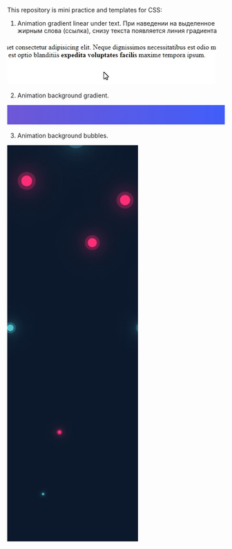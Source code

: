 This repository is mini practice and templates for CSS:

1. Animation gradient linear under text. При наведении на выделенное жирным слова (ссылка), снизу текста появляется линия градиента 


![Анимация линии градиента под текстом](gif/1.gif)


2. Animation background gradient.

![Анимация градиента на фоне](gif/2.gif)


3. Animation background bubbles.


![Анимация пузырьков на фоне](gif/3.gif)


